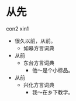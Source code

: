 





# 从先
con2 xin1
+ 很久以前，从前。
  * 如皋方言词典
+ 从前
  * 东台方言词典
    - 他～是个小标品。
+ 从前
  * 兴化方言词典
    - 我～在乡下教学。

